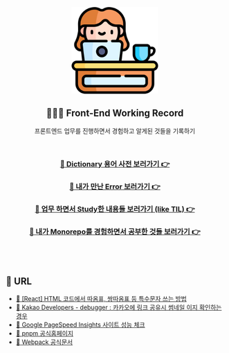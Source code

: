 <div align="center">
  <img width="200px;" src="./images/work-icon.png"/>
</div>
<h2 align="center">👩🏻‍💻 Front-End Working Record</h2>
<p align="center">프론트엔드 업무를 진행하면서 경험하고 알게된 것들을 기록하기</p>

<br>

### <div align="center">[📖 Dictionary 용어 사전 보러가기 👉](https://github.com/mireyhgnay/fe-working-record/blob/main/Dictionary/README.md)</div>

### <div align="center">[🚨 내가 만난 Error 보러가기 👉](https://github.com/mireyhgnay/fe-working-record/blob/main/Error/README.md)</div>

### <div align="center">[📝 업무 하면서 Study한 내용들 보러가기 (like TIL) 👉](https://github.com/mireyhgnay/fe-working-record/blob/main/Study/README.md)</div>

### <div align="center">[🦄 내가 Monorepo를 경험하면서 공부한 것들 보러가기 👉](https://github.com/mireyhgnay/fe-monorepo)</div>

### <div align="center">[]()</div>

<br>
<br>

## 🔗 URL

- [🔗 [React] HTML 코드에서 따옴표, 쌍따옴표 등 특수문자 쓰는 방법](https://github.com/jsx-eslint/eslint-plugin-react/blob/master/docs/rules/no-unescaped-entities.md)
- [🔗 Kakao Developers - debugger : 카카오에 링크 공유시 썸네일 이지 확인하는 경우](https://developers.kakao.com/tool/debugger/sharing)
- [🔗 Google PageSpeed Insights 사이트 성능 체크](https://pagespeed.web.dev/)
- [🔗 pnpm 공식홈페이지](https://pnpm.io/ko/motivation)
- [🔗 Webpack 공식문서](https://webpack.kr/guides/getting-started/)
